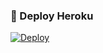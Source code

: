 ### 🚀 Deploy Heroku
[![Deploy](https://www.herokucdn.com/deploy/button.svg)](https://heroku.com/deploy?template=https://github.com/Qadirnesirov/ZatraNezarett)
